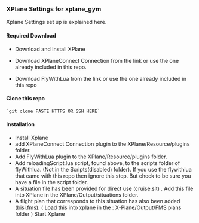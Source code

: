 ### XPlane Settings for xplane_gym
Xplane Settings set up is explained here.

#### Required Download
  - Download and Install XPlane

  - Download XPlaneConnect Connection from the link or use the one already included in this repo.

  - Download FlyWithLua from the link or use the one already included in this repo
  
#### Clone this repo
    `git clone PASTE HTTPS OR SSH HERE`

    
#### Installation
  - Install Xplane
  - add XPlaneConnect Connection plugin to the XPlane/Resource/plugins folder.
  - Add FlyWithLua plugin to the XPlane/Resource/plugins folder.
  - Add reloadingScript.lua script, found above, to the scripts folder of flyWithlua. (Not in the Scripts(disabled) folder). If you use the flywithlua that came with this repo then ignore this step. But check to be sure you have a file in the script folder.
  - A situation file has been provided for direct use (cruise.sit) . Add this file into XPlane in the XPlane/Output/situations folder.
  - A flight plan that corresponds to this situation has also been added (bisi.fms). ( Load this into xplane in the : X-Plane/Output/FMS plans folder )
  Start Xplane
